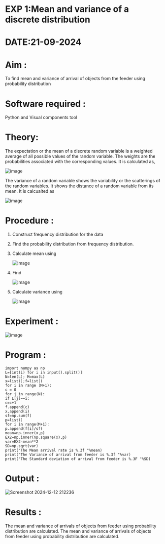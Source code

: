 # EXP 1:Mean and variance of a discrete  distribution
# DATE:21-09-2024

# Aim : 

To find mean and variance of arrival of objects from the feeder using probability distribution


# Software required :  

Python and Visual components tool

# Theory:

The expectation or the mean of a discrete random variable is a weighted average of all possible
values of the random variable. The weights are the probabilities associated with the corresponding values. 
It is calculated as,

![image](https://user-images.githubusercontent.com/103921593/192938463-e34177f4-f188-48a0-bda2-8f6d1d660ed2.png)

The variance of a random variable shows the variability or the scatterings of the random variables.
It shows the distance of a random variable from its mean. It is calcualted as

![image](https://user-images.githubusercontent.com/103921593/192938695-99fedc01-34d5-4d36-84df-5880e766ed0c.png)


# Procedure :

1. Construct frequency distribution for the data

2. Find the  probability distribution from frequency distribution.

3. Calculate mean using 
   
   ![image](https://user-images.githubusercontent.com/103921593/192940431-03b81777-c54d-4286-b4f4-82dfe7666b4c.png)

4. Find  
   
      ![image](https://user-images.githubusercontent.com/103921593/192940255-2d9dd746-6875-4a6d-877b-6da6cdb96ab1.png)

5.  Calculate variance using 
  
      ![image](https://user-images.githubusercontent.com/103921593/192942852-913550a9-fabe-4a55-b956-0487b18bbd97.png)


# Experiment :

![image](https://user-images.githubusercontent.com/103921593/229993174-5b67e57e-3e01-4ac4-9f83-410a932b22bf.png)

# Program :

    import numpy as np
    L=[int(i) for i in input().split()]
    N=len(L); M=max(L) 
    x=list();f=list()
    for i in range (M+1):
    c = 0
    for j in range(N):
    if L[j]==i:
    c=c+1
    f.append(c)
    x.append(i)
    sf=np.sum(f)
    p=list()
    for i in range(M+1):
    p.append(f[i]/sf) 
    mean=np.inner(x,p)
    EX2=np.inner(np.square(x),p)
    var=EX2-mean**2 
    SD=np.sqrt(var)
    print("The Mean arrival rate is %.3f "%mean)
    print("The Variance of arrival from feeder is %.3f "%var) 
    print("The Standard deviation of arrival from feeder is %.3F "%SD)



# Output :

![Screenshot 2024-12-12 212236](https://github.com/user-attachments/assets/e7e6b782-3230-4b4d-a40b-b3aa33bc363b)


# Results :

The mean and variance of arrivals of objects from feeder using probability distribution are
 calculated.
The mean and variance of arrivals of objects from feeder using probability distribution are calculated.


